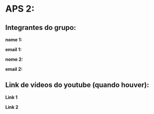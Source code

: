# APS 2:

## Integrantes do grupo:

**nome 1:**

**email 1:**

**nome 2:**

**email 2:**

## Link de vídeos do youtube (quando houver):

**Link 1**

**Link 2**